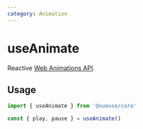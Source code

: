 ```yaml
---
category: Animation
---
```


# useAnimate

Reactive [Web Animations API](https://developer.mozilla.org/en-US/docs/Web/API/Web_Animations_API).

## Usage

```ts
import { useAnimate } from '@vueuse/core'

const { play, pause } = useAnimate()
```
